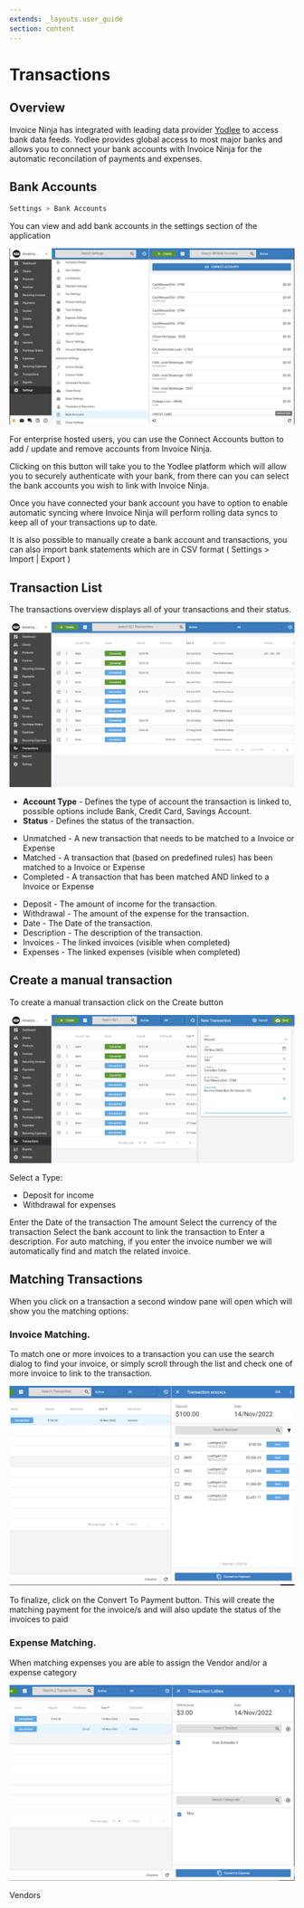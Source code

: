 ```yaml
---
extends: _layouts.user_guide
section: content
---
```


# Transactions

## Overview

Invoice Ninja has integrated with leading data provider [Yodlee](https://www.yodlee.com/) to access bank data feeds. Yodlee provides global access to most major banks and allows you to connect your bank accounts with Invoice Ninja for the automatic reconcilation of payments and expenses.

## Bank Accounts

```bash
Settings > Bank Accounts
```

You can view and add bank accounts in the settings section of the application

![alt text](/assets/images/transactions/bank_account_list.png "Bank Accounts")

For enterprise hosted users, you can use the Connect Accounts button to add / update and remove accounts from Invoice Ninja.

Clicking on this button will take you to the Yodlee platform which will allow you to securely authenticate with your bank, from there can you can select the bank accounts you wish to link with Invoice Ninja.

Once you have connected your bank account you have to option to enable automatic syncing where Invoice Ninja will perform rolling data syncs to keep all of your transactions up to date.

It is also possible to manually create a bank account and transactions, you can also import bank statements which are in CSV format ( Settings > Import | Export ) 

## Transaction List

The transactions overview displays all of your transactions and their status.

![alt text](/assets/images/transactions/transaction_list.png "Transaction Overview")

* **Account Type** - Defines the type of account the transaction is linked to, possible options include Bank, Credit Card, Savings Account.
* **Status** - Defines the status of the transaction.
 - Unmatched - A new transaction that needs to be matched to a Invoice or Expense
 - Matched - A transaction that (based on predefined rules) has been matched to a Invoice or Expense
 - Completed - A transaction that has been matched AND linked to a Invoice or Expense
* Deposit - The amount of income for the transaction.
* Withdrawal - The amount of the expense for the transaction.
* Date - The Date of the transaction.
* Description - The description of the transaction.
* Invoices - The linked invoices (visible when completed)
* Expenses - The linked expenses (visible when completed)

## Create a manual transaction

To create a manual transaction click on the Create button

![alt text](/assets/images/transactions/new_transaction.png "Create a manual transaction")

Select a Type:

 - Deposit for income
 - Withdrawal for expenses

Enter the Date of the transaction
The amount
Select the currency of the transaction
Select the bank account to link the transaction to
Enter a description. For auto matching, if you enter the invoice number we will automatically find and match the related invoice.

## Matching Transactions

When you click on a transaction a second window pane will open which will show you the matching options:

### Invoice Matching.

To match one or more invoices to a transaction you can use the search dialog to find your invoice, or simply scroll through the list and check one of more invoice to link to the transaction.

![alt text](/assets/images/user_guide/invoice_match.png "Match a invoice")

To finalize, click on the Convert To Payment button. This will create the matching payment for the invoice/s and will also update the status of the invoices to paid

### Expense Matching.

When matching expenses you are able to assign the Vendor and/or a expense category

![alt text](/assets/images/user_guide/expense_match.png "Match a expense")


<x-next url=/docs/vendors>Vendors</x-next>